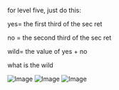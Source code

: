 for level five, just do this:

yes= the first third of the sec ret

no = the second third of the sec ret

wild= the value of yes + no

what is the wild

![Image](https://github.com/user-attachments/assets/9dde9e91-60ea-4908-877f-f5ac9c92befe)
![Image](https://github.com/user-attachments/assets/81cdda4a-e887-4c11-9f6d-02807337d03a)
![Image](https://github.com/user-attachments/assets/b174d7b5-b55e-41d3-83e5-efdd41993b3d)
